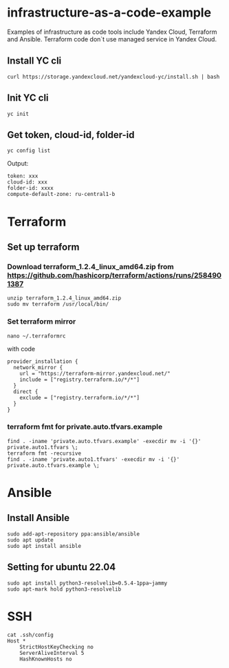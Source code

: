 # infrastructure-as-a-code-example
Examples of infrastructure as code tools include Yandex Cloud, Terraform and Ansible.
Terraform code don`t use managed service in Yandex Cloud.

## Install YC cli
```
curl https://storage.yandexcloud.net/yandexcloud-yc/install.sh | bash
```

## Init YC cli
```
yc init
```

## Get token, cloud-id, folder-id
```
yc config list
```
Output:
```
token: xxx
cloud-id: xxx
folder-id: xxxx
compute-default-zone: ru-central1-b
```

# Terraform
## Set up terraform
### Download terraform_1.2.4_linux_amd64.zip from https://github.com/hashicorp/terraform/actions/runs/2584901387
```
unzip terraform_1.2.4_linux_amd64.zip
sudo mv terraform /usr/local/bin/
```

### Set terraform mirror
```
nano ~/.terraformrc
```
with code
```
provider_installation {
  network_mirror {
    url = "https://terraform-mirror.yandexcloud.net/"
    include = ["registry.terraform.io/*/*"]
  }
  direct {
    exclude = ["registry.terraform.io/*/*"]
  }
}
```


### terraform fmt for private.auto.tfvars.example
```
find . -iname 'private.auto.tfvars.example' -execdir mv -i '{}' private.auto1.tfvars \;
terraform fmt -recursive
find . -iname 'private.auto1.tfvars' -execdir mv -i '{}' private.auto.tfvars.example \;
```

# Ansible
## Install Ansible
```
sudo add-apt-repository ppa:ansible/ansible
sudo apt update
sudo apt install ansible
```
## Setting for ubuntu 22.04
```
sudo apt install python3-resolvelib=0.5.4-1ppa~jammy
sudo apt-mark hold python3-resolvelib
```

# SSH
```
cat .ssh/config 
Host *
    StrictHostKeyChecking no
    ServerAliveInterval 5
    HashKnownHosts no
```